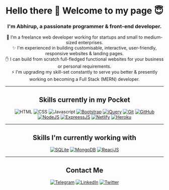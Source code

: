 <div align="center">

# Hello there 👋 Welcome to my page :innocent:
  
### I'm Abhirup, a passionate programmer & front-end developer.
<!--   
   -->
  :boy: I’m a freelance web developer working for startups and small to medium-sized enterprises.  
  :sparkles: I'm experienced in building customisable, interactive, user-friendly, responsive websites & landing pages.  
  :hand: I can build from scratch full-fledged functional websites for your business or personal requirements.  
  :zap: I'm upgrading my skill-set constantly to serve you better & presently working on becoming a Full Stack (MERN) developer.
  ___

## Skills currently in my Pocket
  ![HTML](https://img.shields.io/badge/HTML-E34F26?style=for-the-badge&logo=html5&logoColor=white)
  ![CSS](https://img.shields.io/badge/CSS-1572B6?style=for-the-badge&logo=css3&logoColor=white)
  ![Javascript](https://img.shields.io/badge/JavaScript-F7DF1E?style=for-the-badge&logo=javascript&logoColor=black)
  [![Bootstrap](https://img.shields.io/badge/Bootstrap-563D7C?style=for-the-badge&logo=bootstrap&logoColor=white)](https://getbootstrap.com/)
  [![jQuery](https://img.shields.io/badge/jQuery-0769AD?style=for-the-badge&logo=jquery&logoColor=white)](https://jquery.com/)
  [![Git](https://img.shields.io/badge/Git-F05032?style=for-the-badge&logo=git&logoColor=white)](https://git-scm.com/)
  [![GitHub](https://img.shields.io/badge/GitHub-100000?style=for-the-badge&logo=github&logoColor=white)](https://github.com/)
  [![NodeJS](https://img.shields.io/badge/Node.js-43853D?style=for-the-badge&logo=node.js&logoColor=white)](https://nodejs.org/en/about/)
  [![ExpreessJS](https://img.shields.io/badge/Express.js-404D59?style=for-the-badge)](https://expressjs.com/)
  [![Netlify](https://img.shields.io/badge/Netlify-00C7B7?style=for-the-badge&logo=netlify&logoColor=white)](https://netlify.app/)
  [![Heroku](https://img.shields.io/badge/Heroku-430098?style=for-the-badge&logo=heroku&logoColor=white)](https://www.heroku.com/what) 
  ___
  
  
  
  
  
## Skills I'm currently working with
  [![SQLite](https://img.shields.io/badge/SQLite-003B57?style=for-the-badge&logo=sqlite&logoColor=white)](https://sqlite.org/index.html)
  [![MongoDB](https://img.shields.io/badge/MongoDB-4EA94B?style=for-the-badge&logo=mongodb&logoColor=white)](https://www.mongodb.com/)
  [![ReacjJS](https://img.shields.io/badge/React-20232A?style=for-the-badge&logo=react&logoColor=61DAFB)](https://reactjs.org/)
  ___  
    
  
## Contact Me
  [![Telegram](https://img.shields.io/badge/Telegram-26A5E4?style=for-the-badge&logo=Telegram&logoColor=white)](https://t.me/basu_abhirup)
  [![LinkedIn](https://img.shields.io/badge/LinkedIn-0a66c2?style=for-the-badge&logo=LinkedIn&logoColor=white)](https://www.linkedin.com/in/basu-abhirup/)
  [![Twitter](https://img.shields.io/badge/Twitter-1da1f2?style=for-the-badge&logo=Twitter&logoColor=white)](https://twitter.com/basu_abhirup27)

  
</div>

